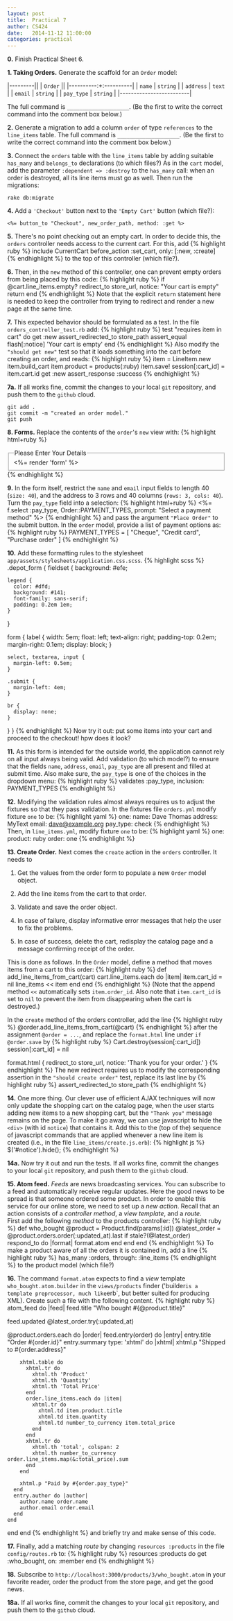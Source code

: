 ```yaml
---
layout: post
title:  Practical 7
author: CS424
date:   2014-11-12 11:00:00
categories: practical
---
```


**0.**
Finish Practical Sheet 6.  

**1. Taking Orders.**
Generate the scaffold for an `Order` model:

|---------||
| `Order` ||
|----------:+:----------|
|     `name` | `string` |
|  `address` | `text`   |
|    `email` | `string` |
| `pay_type` | `string` |
|-------------------------|


The full command is `____________________`.
(Be the first to write the correct command into the comment box below.)

**2.**
Generate a migration to add a column `order` of type `references`
to the `line_items` table.
The full command is `____________________`.
(Be the first to write the correct command into the comment box below.)

**3.**
Connect the `orders` table with the `line_items` table by
adding suitable `has_many` and `belongs_to` declarations (to which files?)
As in the `cart` model, add the parameter `:dependent => :destroy` to the `has_many` call:
when an order is destroyed, all its line items must go as well.
Then run the migrations:

    rake db:migrate

**4.**
Add a `'Checkout'` button next to the `'Empty Cart'` button (which file?):

    <%= button_to "Checkout", new_order_path, method: :get %>

**5.** There's no point checking out an empty cart.  In order to
decide this, the `orders` controller needs access to the current cart. 
For this, add
{% highlight ruby %}
include CurrentCart
before_action :set_cart, only: [:new, :create]
{% endhighlight %}
to the top of this controller (which file?).


**6.**
Then, in  the `new` method of this controller, one can prevent  empty orders from being placed by this code:
{% highlight ruby %}
if @cart.line_items.empty?
  redirect_to store_url, notice: "Your cart is empty"
  return
end
{% endhighlight %}
Note that the explicit `return` statement here is needed to keep the controller
from trying to redirect and render a new page at the same time.

**7.** This expected behavior should be formulated as a test.  In the
file `orders_controller_test.rb` add:
{% highlight ruby %}
test "requires item in cart" do
  get :new
  assert_redirected_to store_path
  assert_equal flash[:notice] 'Your cart is empty'
end
{% endhighlight %}
Also modify the `"should get new"` test so that it loads something into the cart before creating an order, and reads:
{% highlight ruby %}
item = LineItem.new
item.build_cart
item.product = products(:ruby)
item.save!
session[:cart_id] = item.cart.id
get :new
assert_response :success
{% endhighlight %}

**7a.** If all works fine, commit the changes to your local `git`
repository, and push them to the `github` cloud.

    git add .
    git commit -m "created an order model."
    git push


**8. Forms.**
Replace the contents of the `order`'s `new` view with:
{% highlight html+ruby %}
<div class="depot_form">
  <fieldset>
    <legend>Please Enter Your Details</legend>
    <%= render 'form' %>
  </fieldset>
</div>
{% endhighlight %}

**9.**
In the form itself, restrict the `name` and `email` input fields to
length 40 (`size: 40`), and the address to 3 rows and 40
columns (`rows: 3, cols: 40`).  Turn the `pay_type` field into a selection:
{% highlight html+ruby %}
    <%= f.select :pay_type, Order::PAYMENT_TYPES, 
                  prompt: "Select a payment method" %>
{% endhighlight %}
and pass the argument `"Place Order"` to the submit button.
In the `order` model, provide a list of payment options as:
{% highlight ruby %}
PAYMENT_TYPES = [ "Cheque", "Credit card", "Purchase order" ]
{% endhighlight %}

**10.** Add these formatting rules to the stylesheet
`app/assets/stylesheets/application.css.scss`.
{% highlight scss %}
.depot_form {
  fieldset {
    background: #efe;

    legend {
      color: #dfd;
      background: #141;
      font-family: sans-serif;
      padding: 0.2em 1em;
    }
  }

  form {
    label {
      width: 5em;
      float: left;
      text-align: right;
      padding-top: 0.2em;
      margin-right: 0.1em;
      display: block;
    }

    select, textarea, input {
      margin-left: 0.5em;
    }

    .submit {
      margin-left: 4em;
    }

    br {
      display: none;
    }
  }
}
{% endhighlight %}
Now try it out: put some items into your cart and proceed to the checkout!
hpw does it look?


**11.** As this form is intended for the outside world, the application
cannot rely on all input always being valid.
Add validation (to which model?) to ensure that the fields `name`, `address`, `email`, `pay_type` are all present and filled at submit time.
Also make sure, the `pay_type` is one of the choices in the dropdown menu:
{% highlight ruby %}
validates :pay_type, inclusion: PAYMENT_TYPES
{% endhighlight %}

**12.** Modifying the validation rules almost always requires us to 
adjust the fixtures so that they pass validation.  In the fixtures file
`orders.yml` modify fixture `one` to be:
{% highlight yaml %}
one:
  name: Dave Thomas
  address: MyText
  email: dave@example.org
  pay_type: check
{% endhighlight %}
Then, in `line_items.yml`, modify fixture `one` to be: 
{% highlight yaml %}
one:
  product: ruby
  order: one
{% endhighlight %}

**13. Create Order.**
Next comes the `create` action in the `orders` controller.  It needs to

1. Get the values from the order form to populate a new `Order` model object.

1. Add the line items from the cart to that order.

1. Validate and save the order object.  

1. In case of failure, display
informative error messages that help the user to fix the problems.

1. In case of success, delete the cart, redisplay the catalog page and
a message confirming receipt of the order.

This is done as follows. 
In the `Order` model, define a method that moves items from a cart to this order:
{% highlight ruby %}
def add_line_items_from_cart(cart)
  cart.line_items.each do |item|
    item.cart_id = nil
    line_items << item
  end
end
{% endhighlight %}
(Note that the append method `<<` automatically sets
`item.order_id`.   Also note that `item.cart_id` is set to `nil`
to prevent the item from disappearing when the cart is destroyed.)

In the `create` method of the orders controller,
add the line
{% highlight ruby %}
@order.add_line_items_from_cart(@cart)
{% endhighlight %}
after the assignment `@order = ...`,
and replace the `format.html` line under `if @order.save` by
{% highlight ruby %}
Cart.destroy(session[:cart_id])
session[:cart_id] = nil

format.html { 
  redirect_to store_url, notice: 'Thank you for your order.'
}
{% endhighlight %}
The new redirect requires us to modify the corresponding assertion
in the `"should create order"` test, replace its last line by
{% highlight ruby %}
assert_redirected_to store_path
{% endhighlight %}

**14.** One more thing.  Our clever use of efficient AJAX techniques
will now only update the shopping cart on the catalog page, when the user
starts adding new items to a new shopping cart, but the `"Thank you"` message
remains on the page.  To make it go away, we can use javascript to
hide the `<div>` (with id `notice`) that contains it.  Add this to the
(top of the) sequence of javascript commands that are applied
whenever a new line item is created (i.e., in the file `line_items/create.js.erb`):
{% highlight js %}
$('#notice').hide();
{% endhighlight %}


**14a.** Now try it out and run the tests.  If all works fine, commit
the changes to your local `git` repository, and push them to the
`github` cloud.

**15. Atom feed.**
_Feeds_ are news broadcasting services.
You can subscribe to a feed and automatically receive regular updates.
Here the good news to be spread is that someone ordered some product.
In order to enable this service for our online store, we need to
set up a _new action_.  Recall that an action consists of 
a _controller method_, a _view template_, and a _route_.  
First add the following _method_ to the products controller:
{% highlight ruby %}
def who_bought
  @product = Product.find(params[:id])
  @latest_order = @product.orders.order(:updated_at).last
  if stale?(@latest_order)  
    respond_to do |format|
      format.atom
    end
  end
end
{% endhighlight %}
To make a product aware of all the orders it is contained in, 
add a line
{% highlight ruby %}
has_many :orders, through: :line_items
{% endhighlight %}
to the product model (which file?)

**16.** 
The command `format.atom` expects to find a _view_ template
`who_bought.atom.builder`  in the `views/products` finder
('builder` is a template preprocessor, much like `erb`, but better suited for
producing XML).
Create such a file with the following content.
{% highlight ruby %}
atom_feed do |feed|
  feed.title "Who bought #{@product.title}"

  feed.updated @latest_order.try(:updated_at)

  @product.orders.each do |order|
    feed.entry(order) do |entry|
      entry.title "Order #{order.id}"
      entry.summary type: 'xhtml' do |xhtml|
        xhtml.p "Shipped to #{order.address}"

        xhtml.table do
          xhtml.tr do
            xhtml.th 'Product'
            xhtml.th 'Quantity'
            xhtml.th 'Total Price'
          end
          order.line_items.each do |item|
            xhtml.tr do
              xhtml.td item.product.title
              xhtml.td item.quantity
              xhtml.td number_to_currency item.total_price
            end
          end
          xhtml.tr do
            xhtml.th 'total', colspan: 2
            xhtml.th number_to_currency order.line_items.map(&:total_price).sum
          end
        end

        xhtml.p "Paid by #{order.pay_type}"
      end
      entry.author do |author|
        author.name order.name
        author.email order.email
      end
    end
  end
end
{% endhighlight %}
and briefly try and make sense of this code.

**17.**  Finally, add a matching _route_ by changing
`resources :products` in the file `config/routes.rb` to:
{% highlight ruby %}
resources :products do
  get :who_bought, on: :member
end
{% endhighlight %}

**18.**  Subscribe to `http://localhost:3000/products/3/who_bought.atom` in your favorite reader, order the product from the store page, and get the good news.

**18a.** If all works fine, commit the changes to your local `git`
repository, and push them to the `github` cloud.

